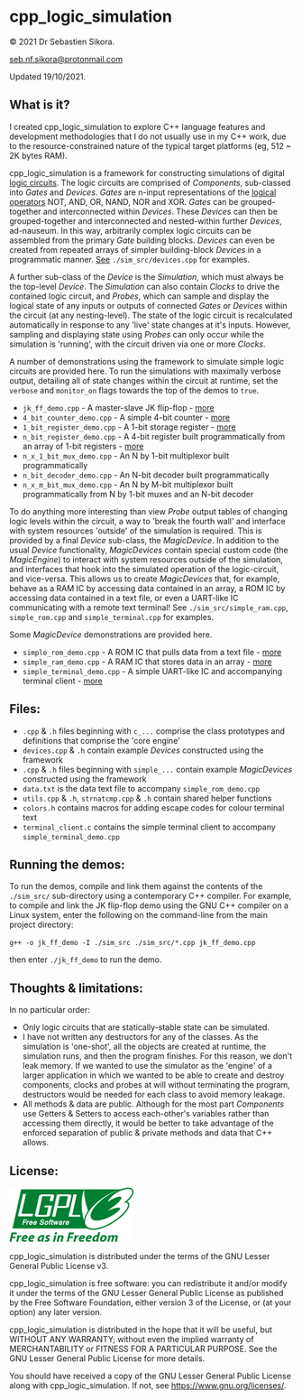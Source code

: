 # cpp_logic_simulation

© 2021 Dr Sebastien Sikora.

[seb.nf.sikora@protonmail.com](mailto:seb.nf.sikora@protonmail.com)

Updated 19/10/2021.

What is it?
-------------------------

I created cpp_logic_simulation to explore C++ language features and development methodologies that I do not usually use in my C++ work, due to the resource-constrained nature of the typical target platforms (eg, 512 ~ 2K bytes RAM).

cpp_logic_simulation is a framework for constructing simulations of digital [logic circuits](https://learn.sparkfun.com/tutorials/digital-logic/all). The logic circuits are comprised of *Components*, sub-classed into *Gates* and *Devices*. *Gates* are n-input representations of the [logical operators](https://learn.sparkfun.com/tutorials/digital-logic/all#combinational-logic) NOT, AND, OR, NAND, NOR and XOR. *Gates* can be grouped-together and interconnected within *Devices*. These *Devices* can then be grouped-together and interconnected and nested-within further *Devices*, ad-nauseum. In this way, arbitrarily complex logic circuits can be assembled from the primary *Gate* building blocks. *Devices* can even be created from repeated arrays of simpler building-block *Devices* in a programmatic manner. [See](.sim_src/devices.cpp) `./sim_src/devices.cpp` for examples.

A further sub-class of the *Device* is the *Simulation*, which must always be the top-level *Device*. The *Simulation* can also contain *Clocks* to drive the contained logic circuit, and *Probes*, which can sample and display the logical state of any inputs or outputs of connected *Gates* or *Devices* within the circuit (at any nesting-level). The state of the logic circuit is recalculated automatically in response to any 'live' state changes at it's inputs. However, sampling and displaying state using *Probes* can only occur while the simulation is 'running', with the circuit driven via one or more *Clocks*.

A number of demonstrations using the framework to simulate simple logic circuits are provided here. To run the simulations with maximally verbose output, detailing all of state changes within the circuit at runtime, set the `verbose` and `monitor_on` flags towards the top of the demos to `true`.
* `jk_ff_demo.cpp` - A master-slave JK flip-flop - [more](./sim_doc/jk_ff_demo.md)
* `4_bit_counter_demo.cpp` - A simple 4-bit counter - [more](./sim_doc/4_bit_counter_demo.md)
* `1_bit_register_demo.cpp` - A 1-bit storage register - [more](./sim_doc/1_bit_register_demo.md)
* `n_bit_register_demo.cpp` - A 4-bit register built programmatically from an array of 1-bit registers - [more](./sim_doc/n_bit_register_demo.md)
* `n_x_1_bit_mux_demo.cpp` - An N by 1-bit multiplexor built programmatically
* `n_bit_decoder_demo.cpp` - An N-bit decoder built programmatically
* `n_x_m_bit_mux_demo.cpp` - An N by M-bit multiplexor built programmatically from N by 1-bit muxes and an N-bit decoder

To do anything more interesting than view *Probe* output tables of changing logic levels within the circuit, a way to 'break the fourth wall' and interface with system resources 'outside' of the simulation is required. This is provided by a final *Device* sub-class, the *MagicDevice*. In addition to the usual *Device* functionality, *MagicDevices* contain special custom code (the *MagicEngine*) to interact with system resources outside of the simulation, and interfaces that hook into the simulated operation of the logic-circuit, and vice-versa. This allows us to create *MagicDevices* that, for example, behave as a RAM IC by accessing data contained in an array, a ROM IC by accessing data contained in a text file, or even a UART-like IC communicating with a remote text terminal! See `./sim_src/simple_ram.cpp`, `simple_rom.cpp` and `simple_terminal.cpp` for examples.

Some *MagicDevice* demonstrations are provided here.
* `simple_rom_demo.cpp` - A ROM IC that pulls data from a text file - [more](./sim_doc/simple_rom_demo.md)
* `simple_ram_demo.cpp` - A RAM IC that stores data in an array - [more](./sim_doc/simple_ram_demo.md)
* `simple_terminal_demo.cpp` - A simple UART-like IC and accompanying terminal client - [more](./sim_doc/simple_terminal_demo.md)

Files:
-------------------------
* `.cpp` & `.h` files beginning with `c_...` comprise the class prototypes and definitions that comprise the 'core engine'
* `devices.cpp` & `.h` contain example *Devices* constructed using the framework
* `.cpp` & `.h` files beginning with `simple_...` contain example *MagicDevices* constructed using the framework
* `data.txt` is the data text file to accompany `simple_rom_demo.cpp`
* `utils.cpp` & `.h`, `strnatcmp.cpp` & `.h` contain shared helper functions
* `colors.h` contains macros for adding escape codes for colour terminal text
* `terminal_client.c` contains the simple terminal client to accompany `simple_terminal_demo.cpp`

Running the demos:
-------------------------

To run the demos, compile and link them against the contents of the `./sim_src/` sub-directory using a contemporary C++ compiler. For example, to compile and link the JK flip-flop demo using the GNU C++ compiler on a Linux system, enter the following on the command-line from the main project directory:

`g++ -o jk_ff_demo -I ./sim_src ./sim_src/*.cpp jk_ff_demo.cpp`

then enter `./jk_ff_demo` to run the demo.

Thoughts & limitations:
-------------------------

In no particular order:
* Only logic circuits that are statically-stable state can be simulated.
* I have not written any destructors for any of the classes. As the simulation is 'one-shot', all the objects are created at runtime, the simulation runs, and then the program finishes. For this reason, we don't leak memory. If we wanted to use the simulator as the 'engine' of a larger application in which we wanted to be able to create and destroy components, clocks and probes at will without terminating the program, destructors would be needed for each class to avoid memory leakage.
* All methods & data are public. Although for the most part *Components* use Getters & Setters to access each-other's variables rather than accessing them directly, it would be better to take advantage of the enforced separation of public & private methods and data that C++ allows. 

License:
-------------------------

![LGPLv3 logo](sim_doc/220px-LGPLv3_Logo.png)

cpp_logic_simulation is distributed under the terms of the GNU Lesser General Public License v3.

cpp_logic_simulation is free software: you can redistribute it and/or modify it under the terms of the GNU Lesser General Public License as published by the Free Software Foundation, either version 3 of the License, or (at your option) any later version.

cpp_logic_simulation is distributed in the hope that it will be useful, but WITHOUT ANY WARRANTY; without even the implied warranty of MERCHANTABILITY or FITNESS FOR A PARTICULAR PURPOSE.  See the GNU Lesser General Public License for more details.

You should have received a copy of the GNU Lesser General Public License along with cpp_logic_simulation.  If not, see <https://www.gnu.org/licenses/>.
